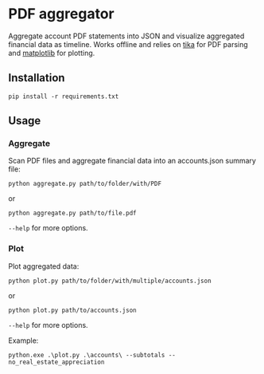 # PDF aggregator

Aggregate account PDF statements into JSON and visualize aggregated financial data as timeline.
Works offline and relies on [tika](https://tika.apache.org/) for PDF parsing and [matplotlib](https://matplotlib.org/) for plotting.

## Installation

```
pip install -r requirements.txt
```

## Usage

### Aggregate
Scan PDF files and aggregate financial data into an accounts.json summary file:

```
python aggregate.py path/to/folder/with/PDF
```

or

```
python aggregate.py path/to/file.pdf
```

```--help``` for more options.

### Plot
Plot aggregated data:

```
python plot.py path/to/folder/with/multiple/accounts.json
```

or

```
python plot.py path/to/accounts.json
```

```--help``` for more options.

Example:

```
python.exe .\plot.py .\accounts\ --subtotals --no_real_estate_appreciation
```
